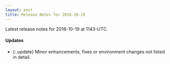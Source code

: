```yaml
---
layout: post
title: Release Notes for 2018-10-19
---
```


Latest release notes for 2018-10-19 at 1143-UTC.

<div class='updates' markdown='1'>

#### Updates

- {:.update} Minor enhancements, fixes or environment changes not listed in detail.

</div>


